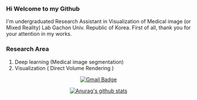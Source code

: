 ### Hi Welcome to my Github
I'm undergraduated Research Assistant in Visualization of Medical image (or Mixed Reality) Lab Gachon Univ. Republic of Korea.
First of all, thank you for your attention in my works.

### Research Area
1. Deep learning (Medical image segmentation)
2. Visualization ( Direct Volume Rendering )

<div align=center>

  [![Gmail Badge](https://img.shields.io/badge/Gmail-d14836?style=flat-square&logo=Gmail&logoColor=white&link=mailto:snugyun01@gmail.com)](mailto:jintopia1110@gmail.com)


  [![Anurag's github stats](https://github-readme-stats.vercel.app/api?username=Jintopia)](https://github.com/anuraghazra/github-readme-stats)
</div>
<!--
**Jintopia/Jintopia** is a ✨ _special_ ✨ repository because its `README.md` (this file) appears on your GitHub profile.

Here are some ideas to get you started:

- 🔭 I’m currently working on ...
- 🌱 I’m currently learning ...
- 👯 I’m looking to collaborate on ...
- 🤔 I’m looking for help with ...
- 💬 Ask me about ...
- 📫 How to reach me: ...
- 😄 Pronouns: ...
- ⚡ Fun fact: ...
-->
